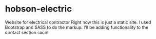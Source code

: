 # hobson-electric
Website for electrical contractor
Right now this is just a static site. I used Bootstrap and SASS to do the markup. I'll be adding functionality to the contact section soon!
